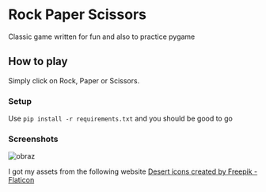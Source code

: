 # Rock Paper Scissors
Classic game written for fun and also to practice pygame

## How to play
Simply click on Rock, Paper or Scissors.

### Setup
Use `pip install -r requirements.txt` and you should be good to go

### Screenshots
![obraz](https://github.com/BtNowakowski/rock_paper_scissors/assets/107316656/8b92824f-039b-49ad-973f-05392d09a413)

I got my assets from the following website
<a href="https://www.flaticon.com/free-icons/desert" title="desert icons">Desert icons created by Freepik - Flaticon</a>

